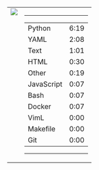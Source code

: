 
<table><tr>
<td valign="top">
  <img src="https://wakatime.com/share/@Aperture/0cd21d5d-ac4f-458d-9c71-d06f479c1297.png" />
</td>

<td valign="top">
  <hr>
  <table>
    <tr><td>Python</td><td>6:19</td></tr><tr><td>YAML</td><td>2:08</td></tr><tr><td>Text</td><td>1:01</td></tr><tr><td>HTML</td><td>0:30</td></tr><tr><td>Other</td><td>0:19</td></tr><tr><td>JavaScript</td><td>0:07</td></tr><tr><td>Bash</td><td>0:07</td></tr><tr><td>Docker</td><td>0:07</td></tr><tr><td>VimL</td><td>0:00</td></tr><tr><td>Makefile</td><td>0:00</td></tr><tr><td>Git</td><td>0:00</td></tr>
  </table>
  <hr>
</td>
</tr></table>

